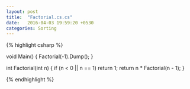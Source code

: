 ```yaml
---
layout: post
title:  "Factorial.cs.cs"
date:   2016-04-03 19:59:20 +0530
categories: Sorting
---
```


{% highlight csharp %}


void Main()
{
	Factorial(-1).Dump();
}

int Factorial(int n)
{
	if (n < 0 || n == 1)
		return 1;
	return n * Factorial(n - 1);
}


{% endhighlight %}